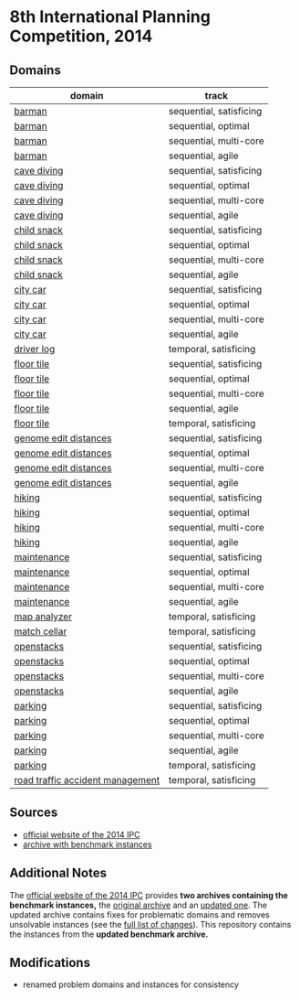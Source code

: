 # 8th International Planning Competition, 2014

## Domains

| domain | track |
|--------|-------|
| [barman](domains/barman-sequential-satisficing) | sequential, satisficing |
| [barman](domains/barman-sequential-optimal) | sequential, optimal |
| [barman](domains/barman-sequential-multi-core) | sequential, multi-core |
| [barman](domains/barman-sequential-agile) | sequential, agile |
| [cave diving](domains/cave-diving-sequential-satisficing) | sequential, satisficing |
| [cave diving](domains/cave-diving-sequential-optimal) | sequential, optimal |
| [cave diving](domains/cave-diving-sequential-multi-core) | sequential, multi-core |
| [cave diving](domains/cave-diving-sequential-agile) | sequential, agile |
| [child snack](domains/child-snack-sequential-satisficing) | sequential, satisficing |
| [child snack](domains/child-snack-sequential-optimal) | sequential, optimal |
| [child snack](domains/child-snack-sequential-multi-core) | sequential, multi-core |
| [child snack](domains/child-snack-sequential-agile) | sequential, agile |
| [city car](domains/city-car-sequential-satisficing) | sequential, satisficing |
| [city car](domains/city-car-sequential-optimal) | sequential, optimal |
| [city car](domains/city-car-sequential-multi-core) | sequential, multi-core |
| [city car](domains/city-car-sequential-agile) | sequential, agile |
| [driver log](domains/driver-log-temporal-satisficing) | temporal, satisficing |
| [floor tile](domains/floor-tile-sequential-satisficing) | sequential, satisficing |
| [floor tile](domains/floor-tile-sequential-optimal) | sequential, optimal |
| [floor tile](domains/floor-tile-sequential-multi-core) | sequential, multi-core |
| [floor tile](domains/floor-tile-sequential-agile) | sequential, agile |
| [floor tile](domains/floor-tile-temporal-satisficing) | temporal, satisficing |
| [genome edit distances](domains/genome-edit-distances-sequential-satisficing) | sequential, satisficing |
| [genome edit distances](domains/genome-edit-distances-sequential-optimal) | sequential, optimal |
| [genome edit distances](domains/genome-edit-distances-sequential-multi-core) | sequential, multi-core |
| [genome edit distances](domains/genome-edit-distances-sequential-agile) | sequential, agile |
| [hiking](domains/hiking-sequential-satisficing) | sequential, satisficing |
| [hiking](domains/hiking-sequential-optimal) | sequential, optimal |
| [hiking](domains/hiking-sequential-multi-core) | sequential, multi-core |
| [hiking](domains/hiking-sequential-agile) | sequential, agile |
| [maintenance](domains/maintenance-sequential-satisficing) | sequential, satisficing |
| [maintenance](domains/maintenance-sequential-optimal) | sequential, optimal |
| [maintenance](domains/maintenance-sequential-multi-core) | sequential, multi-core |
| [maintenance](domains/maintenance-sequential-agile) | sequential, agile |
| [map analyzer](domains/map-analyzer-temporal-satisficing) | temporal, satisficing |
| [match cellar](domains/match-cellar-temporal-satisficing) | temporal, satisficing |
| [openstacks](domains/openstacks-sequential-satisficing) | sequential, satisficing |
| [openstacks](domains/openstacks-sequential-optimal) | sequential, optimal |
| [openstacks](domains/openstacks-sequential-multi-core) | sequential, multi-core |
| [openstacks](domains/openstacks-sequential-agile) | sequential, agile |
| [parking](domains/parking-sequential-satisficing) | sequential, satisficing |
| [parking](domains/parking-sequential-optimal) | sequential, optimal |
| [parking](domains/parking-sequential-multi-core) | sequential, multi-core |
| [parking](domains/parking-sequential-agile) | sequential, agile |
| [parking](domains/parking-temporal-satisficing) | temporal, satisficing |
| [road traffic accident management](domains/road-traffic-accident-management-temporal-satisficing) | temporal, satisficing |

## Sources

* [official website of the 2014 IPC][1]
* [archive with benchmark instances][2]

## Additional Notes

The [official website of the 2014 IPC][1] provides **two archives containing the benchmark instances,** the [original archive][3] and an [updated one][2].
The updated archive contains fixes for problematic domains and removes unsolvable instances (see the [full list of changes][4]).
This repository contains the instances from the **updated benchmark archive.**

## Modifications

* renamed problem domains and instances for consistency




[1]:https://helios.hud.ac.uk/scommv/IPC-14/index.html
[2]:https://helios.hud.ac.uk/scommv/IPC-14/repository/benchmarksV1.1.zip
[3]:http://helios.hud.ac.uk/scommv/IPC-14/repository/benchmarks.tar.gz
[4]:https://helios.hud.ac.uk/scommv/IPC-14/benchmark.html
